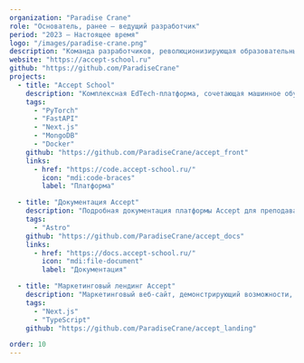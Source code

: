 ```yaml
---
organization: "Paradise Crane"
role: "Основатель, ранее — ведущий разработчик"
period: "2023 — Настоящее время"
logo: "/images/paradise-crane.png"
description: "Команда разработчиков, революционизирующая образовательные технологии через инновационные EdTech-решения. Организация сочетает машинное обучение с современными веб-технологиями для создания доступного и функционального образовательного опыта для студентов и преподавателей. Основной текущий проект — образовательная платформа Accept"
website: "https://accept-school.ru"
github: "https://github.com/ParadiseCrane"
projects:
  - title: "Accept School"
    description: "Комплексная EdTech-платформа, сочетающая машинное обучение с современными веб-технологиями для интерактивного обучения программированию, включающая систему обнаружения плагиата кода, генеративный ИИ для подсказок и автоматизированные системы оценивания"
    tags:
      - "PyTorch"
      - "FastAPI"
      - "Next.js"
      - "MongoDB"
      - "Docker"
    github: "https://github.com/ParadiseCrane/accept_front"
    links:
      - href: "https://code.accept-school.ru/"
        icon: "mdi:code-braces"
        label: "Платформа"

  - title: "Документация Accept"
    description: "Подробная документация платформы Accept для преподавателей и студентов, также содержащая примеры использования AI-функций"
    tags:
      - "Astro"
    github: "https://github.com/ParadiseCrane/accept_docs"
    links:
      - href: "https://docs.accept-school.ru/"
        icon: "mdi:file-document"
        label: "Документация"

  - title: "Маркетинговый лендинг Accept"
    description: "Маркетинговый веб-сайт, демонстрирующий возможности, преимущества и образовательное влияние платформы Accept для потенциальных пользователей и образовательных учреждений"
    tags:
      - "Next.js"
      - "TypeScript"
    github: "https://github.com/ParadiseCrane/accept_landing"

order: 10
---
```

